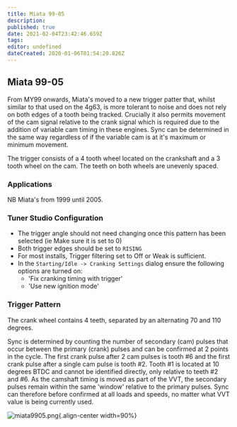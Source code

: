```yaml
---
title: Miata 99-05
description: 
published: true
date: 2021-02-04T23:42:46.659Z
tags: 
editor: undefined
dateCreated: 2020-01-06T01:54:20.826Z
---
```


## Miata 99-05

From MY99 onwards, Miata's moved to a new trigger patter that, whilst similar to that used on the 4g63, is more tolerant to noise and does not rely on both edges of a tooth being tracked. Crucially it also permits movement of the cam signal relative to the crank signal which is required due to the addition of variable cam timing in these engines. Sync can be determined in the same way regardless of if the variable cam is at it's maximum or minimum movement.

The trigger consists of a 4 tooth wheel located on the crankshaft and a 3 tooth wheel on the cam. The teeth on both wheels are unevenly spaced.

### Applications

NB Miata's from 1999 until 2005.

### Tuner Studio Configuration

* The trigger angle should not need changing once this pattern has been selected (ie Make sure it is set to 0)
* Both trigger edges should be set to `RISING`
* For most installs, Trigger filtering set to Off or Weak is sufficient.
* In the `Starting/Idle -> Cranking Settings` dialog ensure the following options are turned on:
	* 'Fix cranking timing with trigger'
	* 'Use new ignition mode'

### Trigger Pattern

The crank wheel contains 4 teeth, separated by an alternating 70 and 110 degrees.

Sync is determined by counting the number of secondary (cam) pulses that occur between the primary (crank) pulses and can be confirmed at 2 points in the cycle. The first crank pulse after 2 cam pulses is tooth \#6 and the first crank pulse after a single cam pulse is tooth \#2. Tooth \#1 is located at 10 degrees BTDC and cannot be identified directly, only relative to teeth \#2 and \#6. As the camshaft timing is moved as part of the VVT, the secondary pulses remain within the same 'window' relative to the primary pulses. Sync can therefore before confirmed at all loads and speeds, no matter what VVT value is being currently used.

![miata9905.png](/img/decoders/miata9905.png){.align-center width=90%}
